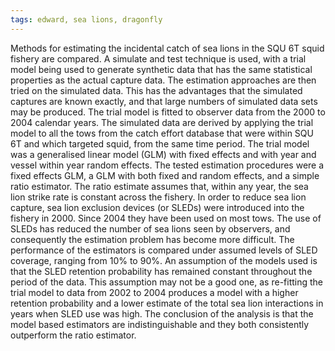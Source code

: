 ```yaml
---
tags: edward, sea lions, dragonfly
---
```

Methods for estimating the incidental catch of sea lions in the SQU 6T squid fishery are compared. A simulate and test technique is used, with a trial model being used to generate synthetic data that has the same statistical properties as the actual capture data. The estimation approaches are then tried on the simulated data. This has the advantages that the simulated captures are known exactly, and that large numbers of simulated data sets may be produced. The trial model is fitted to observer data from the 2000 to 2004 calendar years. The simulated data are derived by applying the trial model to all the tows from the catch effort database that were within SQU 6T and which targeted squid, from the same time period. The trial model was a generalised linear model (GLM) with fixed effects and with year and vessel within year random effects. The tested estimation procedures were a fixed effects GLM, a GLM with both fixed and random effects, and a simple ratio estimator. The ratio estimate assumes that, within any year, the sea lion strike rate is constant across the fishery. In order to reduce sea lion capture, sea lion exclusion devices (or SLEDs) were introduced into the fishery in 2000. Since 2004 they have been used on most tows. The use of SLEDs has reduced the number of sea lions seen by observers, and consequently the estimation problem has become more difficult. The performance of the estimators is compared under assumed levels of SLED coverage, ranging from 10% to 90%. An assumption of the models used is that the SLED retention probability has remained constant throughout the period of the data. This assumption may not be a good one, as re-fitting the trial model to data from 2002 to 2004 produces a model with a higher retention probability and a lower estimate of the total sea lion interactions in years when SLED use was high. The conclusion of the analysis is that the model based estimators are indistinguishable and they both consistently outperform the ratio estimator.
